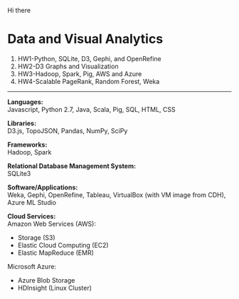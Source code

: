 Hi there
# Data and Visual Analytics

1. HW1-Python, SQLite, D3, Gephi, and OpenRefine
2. HW2-D3 Graphs and Visualization
3. HW3-Hadoop, Spark, Pig, AWS and Azure
4. HW4-Scalable PageRank, Random Forest, Weka

---

**Languages:**  
Javascript, Python 2.7, Java, Scala, Pig, SQL, HTML, CSS

**Libraries:**  
D3.js, TopoJSON, Pandas, NumPy, SciPy

**Frameworks:**  
Hadoop, Spark

**Relational Database Management System:**  
SQLite3

**Software/Applications:**  
Weka, Gephi, OpenRefine, Tableau, VirtualBox (with VM image from CDH), Azure ML Studio

**Cloud Services:**   
Amazon Web Services (AWS):
   * Storage (S3)
   * Elastic Cloud Computing (EC2)
   * Elastic MapReduce (EMR)  

Microsoft Azure:  
   * Azure Blob Storage
   * HDInsight (Linux Cluster)

